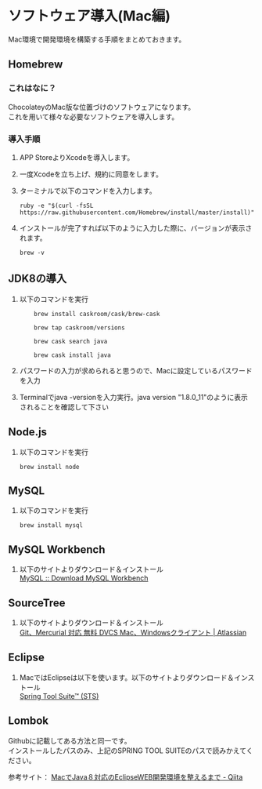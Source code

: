 # ソフトウェア導入(Mac編)
Mac環境で開発環境を構築する手順をまとめておきます。

## Homebrew
### これはなに？
ChocolateyのMac版な位置づけのソフトウェアになります。  
これを用いて様々な必要なソフトウェアを導入します。

### 導入手順
1. APP StoreよりXcodeを導入します。
1. 一度Xcodeを立ち上げ、規約に同意をします。
1. ターミナルで以下のコマンドを入力します。

    ```
    ruby -e "$(curl -fsSL https://raw.githubusercontent.com/Homebrew/install/master/install)"
    ```
    
1. インストールが完了すれば以下のように入力した際に、バージョンが表示されます。  

    ```
    brew -v
    ```


## JDK8の導入
1. 以下のコマンドを実行

    ```
        brew install caskroom/cask/brew-cask  
    ```
    
    ```
        brew tap caskroom/versions  
    ```
    
    ```
        brew cask search java  
    ```
    
    ```
        brew cask install java  
    ```
    
1. パスワードの入力が求められると思うので、Macに設定しているパスワードを入力
1. Terminalでjava -versionを入力実行。java version "1.8.0_11"のように表示されることを確認して下さい

## Node.js
1. 以下のコマンドを実行

    ```
    brew install node
    ```
    
## MySQL
1. 以下のコマンドを実行

    ```
    brew install mysql
    ```

## MySQL Workbench
1. 以下のサイトよりダウンロード＆インストール  
[MySQL :: Download MySQL Workbench](http://dev.mysql.com/downloads/workbench/)

## SourceTree
1. 以下のサイトよりダウンロード＆インストール  
[Git、Mercurial 対応 無料 DVCS Mac、Windowsクライアント | Atlassian](https://www.atlassian.com/ja/software/sourcetree/overview)

## Eclipse
1. MacではEclipseは以下を使います。以下のサイトよりダウンロード＆インストール  
[Spring Tool Suite™ (STS)](https://spring.io/tools/sts)


## Lombok
Githubに記載してある方法と同一です。  
インストールしたパスのみ、上記のSPRING TOOL SUITEのパスで読みかえてください。


参考サイト：
[MacでJava８対応のEclipseWEB開発環境を整えるまで - Qiita](http://qiita.com/vicugna/items/99ed473751cfb808e860)
